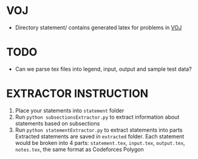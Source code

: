 # VOJ

- Directory statement/ contains generated latex for problems in [VOJ](https://vn.spoj.com/)

# TODO

- Can we parse tex files into legend, input, output and sample test data?

# EXTRACTOR INSTRUCTION
1. Place your statements into `statement` folder
2. Run `python subsectionsExtractor.py` to extract information about statements based on subsections
3. Run `python statementExtractor.py` to extract statements into parts
Extracted statements are saved in `extracted` folder. Each statement would be broken into 4 parts: `statement.tex`, `input.tex`, `output.tex`, `notes.tex`, the same format as Codeforces Polygon
